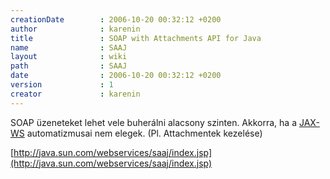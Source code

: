 ```yaml
---
creationDate        : 2006-10-20 00:32:12 +0200 
author              : karenin 
title               : SOAP with Attachments API for Java 
name                : SAAJ 
layout              : wiki 
path                : SAAJ 
date                : 2006-10-20 00:32:12 +0200 
version             : 1 
creator             : karenin 
---
```

SOAP üzeneteket lehet vele buherálni alacsony szinten. Akkorra, ha a [JAX-WS](JAX-WS.html) automatizmusai nem elegek. (Pl. Attachmentek kezelése)

[http://java.sun.com/webservices/saaj/index.jsp](http://java.sun.com/webservices/saaj/index.jsp)
